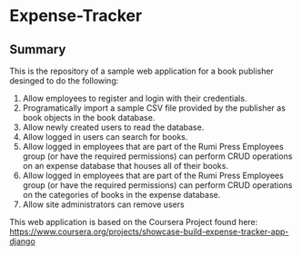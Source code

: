 # Expense-Tracker

## Summary

This is the repository of a sample web application for a book publisher desinged to do the following:
1. Allow employees to register and login with their credentials. 
2. Programatically import a sample CSV file provided by the publisher as book objects in the book database.
3. Allow newly created users to read the database. 
4. Allow logged in users can search for books.
5. Allow logged in employees that are part of the Rumi Press Employees group (or have the required permissions) can perform CRUD operations on an expense database that houses all of their books.
6. Allow logged in employees that are part of the Rumi Press Employees group (or have the required permissions) can perform CRUD operations on the categories of books in the expense database.
7. Allow site administrators can remove users 


This web application is based on the Coursera Project found here:
https://www.coursera.org/projects/showcase-build-expense-tracker-app-django

